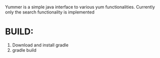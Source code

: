 Yummer is a simple java interface to various yum functionalities.
Currently only the search functionality is implemented

BUILD:
=====
1. Download and install gradle
2. gradle build
